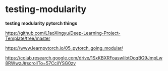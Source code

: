 # testing-modularity
**testing modularity pytorch things**

https://github.com/L1aoXingyu/Deep-Learning-Project-Template/tree/master

https://www.learnpytorch.io/05_pytorch_going_modular/

https://colab.research.google.com/drive/1SxKBXRFoaswIibtOoqBG9JmpLw8RWwzJ#scrollTo=57CcilYSG0zv
